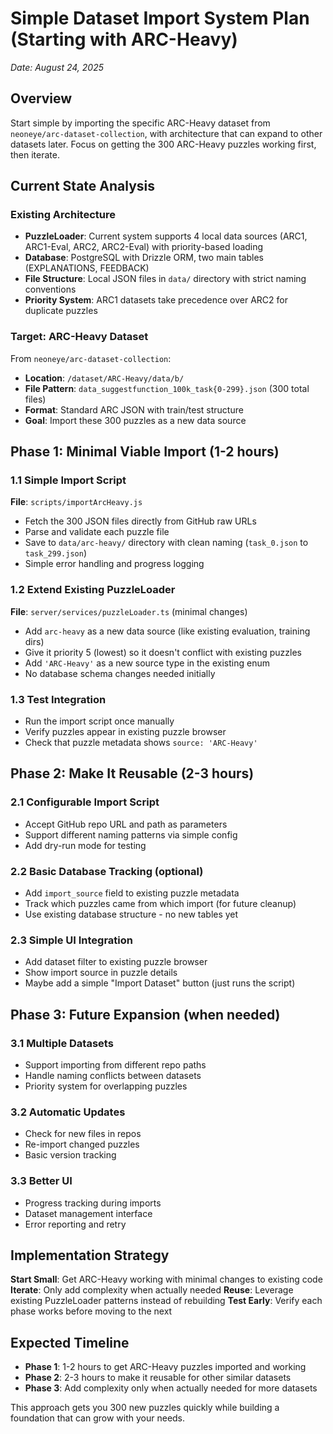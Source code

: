 # Simple Dataset Import System Plan (Starting with ARC-Heavy)
*Date: August 24, 2025*

## Overview
Start simple by importing the specific ARC-Heavy dataset from `neoneye/arc-dataset-collection`, with architecture that can expand to other datasets later. Focus on getting the 300 ARC-Heavy puzzles working first, then iterate.

## Current State Analysis

### Existing Architecture
- **PuzzleLoader**: Current system supports 4 local data sources (ARC1, ARC1-Eval, ARC2, ARC2-Eval) with priority-based loading
- **Database**: PostgreSQL with Drizzle ORM, two main tables (EXPLANATIONS, FEEDBACK)  
- **File Structure**: Local JSON files in `data/` directory with strict naming conventions
- **Priority System**: ARC1 datasets take precedence over ARC2 for duplicate puzzles

### Target: ARC-Heavy Dataset
From `neoneye/arc-dataset-collection`:
- **Location**: `/dataset/ARC-Heavy/data/b/`
- **File Pattern**: `data_suggestfunction_100k_task{0-299}.json` (300 total files)
- **Format**: Standard ARC JSON with train/test structure
- **Goal**: Import these 300 puzzles as a new data source

## Phase 1: Minimal Viable Import (1-2 hours)

### 1.1 Simple Import Script
**File**: `scripts/importArcHeavy.js`
- Fetch the 300 JSON files directly from GitHub raw URLs
- Parse and validate each puzzle file
- Save to `data/arc-heavy/` directory with clean naming (`task_0.json` to `task_299.json`)
- Simple error handling and progress logging

### 1.2 Extend Existing PuzzleLoader
**File**: `server/services/puzzleLoader.ts` (minimal changes)
- Add `arc-heavy` as a new data source (like existing evaluation, training dirs)
- Give it priority 5 (lowest) so it doesn't conflict with existing puzzles
- Add `'ARC-Heavy'` as a new source type in the existing enum
- No database schema changes needed initially

### 1.3 Test Integration
- Run the import script once manually
- Verify puzzles appear in existing puzzle browser
- Check that puzzle metadata shows `source: 'ARC-Heavy'`

## Phase 2: Make It Reusable (2-3 hours)

### 2.1 Configurable Import Script
- Accept GitHub repo URL and path as parameters
- Support different naming patterns via simple config
- Add dry-run mode for testing

### 2.2 Basic Database Tracking (optional)
- Add `import_source` field to existing puzzle metadata
- Track which puzzles came from which import (for future cleanup)
- Use existing database structure - no new tables yet

### 2.3 Simple UI Integration
- Add dataset filter to existing puzzle browser
- Show import source in puzzle details
- Maybe add a simple "Import Dataset" button (just runs the script)

## Phase 3: Future Expansion (when needed)

### 3.1 Multiple Datasets
- Support importing from different repo paths
- Handle naming conflicts between datasets
- Priority system for overlapping puzzles

### 3.2 Automatic Updates
- Check for new files in repos
- Re-import changed puzzles
- Basic version tracking

### 3.3 Better UI
- Progress tracking during imports
- Dataset management interface
- Error reporting and retry

## Implementation Strategy

**Start Small**: Get ARC-Heavy working with minimal changes to existing code
**Iterate**: Only add complexity when actually needed
**Reuse**: Leverage existing PuzzleLoader patterns instead of rebuilding
**Test Early**: Verify each phase works before moving to the next

## Expected Timeline

- **Phase 1**: 1-2 hours to get ARC-Heavy puzzles imported and working
- **Phase 2**: 2-3 hours to make it reusable for other similar datasets  
- **Phase 3**: Add complexity only when actually needed for more datasets

This approach gets you 300 new puzzles quickly while building a foundation that can grow with your needs.
